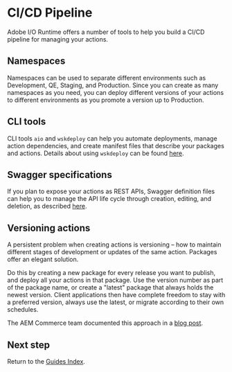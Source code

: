 # CI/CD Pipeline

Adobe I/O Runtime offers a number of tools to help you build a CI/CD pipeline for managing your actions. 

## Namespaces

Namespaces can be used to separate different environments such as Development, QE, Staging, and Production. Since you can create as many namespaces as you need, you can deploy different versions of your actions to different environments as you promote a version up to Production.

## CLI tools

CLI tools `aio` and `wskdeploy` can help you automate deployments, manage action dependencies, and create manifest files that describe your packages and actions. Details about using `wskdeploy` can be found [here](creating_actions.md). 

## Swagger specifications

If you plan to expose your actions as REST APIs, Swagger definition files can help you to manage the API life cycle through creation, editing, and deletion, as described [here](creating_rest_apis.md#using-swagger-files).

## Versioning actions

A persistent problem when creating actions is versioning – how to maintain different stages of development or updates of the same action. Packages offer an elegant solution.

Do this by creating a new package for every release you want to publish, and deploy all your actions in that package. Use the version number as part of the package name, or create a "latest" package that always holds the newest version. Client applications then have complete freedom to stay with a preferred version, always use the latest, or migrate according to their own schedules.

The AEM Commerce team documented this approach in a [blog post](https://medium.com/adobetech/functions-packaging-and-versioning-in-adobe-i-o-runtime-7accdfd95e0a).

## Next step

Return to the [Guides Index](../../guides/index.md).
